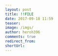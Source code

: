 ```yaml
---
layout: post
title: !!FILE
date: 2017-09-18 11:59
teaser:
image: /imgs/
author: heroh396
comments: true
redirect_from:
shortUrl: 
---
```

